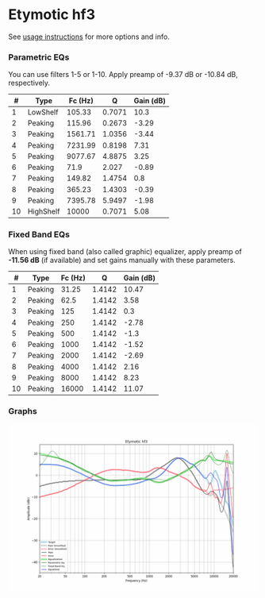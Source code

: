 # Etymotic hf3
See [usage instructions](https://github.com/jaakkopasanen/AutoEq#usage) for more options and info.

### Parametric EQs
You can use filters 1-5 or 1-10. Apply preamp of -9.37 dB or -10.84 dB, respectively.

|   # | Type      |   Fc (Hz) |      Q |   Gain (dB) |
|-----|-----------|-----------|--------|-------------|
|   1 | LowShelf  |    105.33 | 0.7071 |       10.3  |
|   2 | Peaking   |    115.96 | 0.2673 |       -3.29 |
|   3 | Peaking   |   1561.71 | 1.0356 |       -3.44 |
|   4 | Peaking   |   7231.99 | 0.8198 |        7.31 |
|   5 | Peaking   |   9077.67 | 4.8875 |        3.25 |
|   6 | Peaking   |     71.9  | 2.027  |       -0.89 |
|   7 | Peaking   |    149.82 | 1.4754 |        0.8  |
|   8 | Peaking   |    365.23 | 1.4303 |       -0.39 |
|   9 | Peaking   |   7395.78 | 5.9497 |       -1.98 |
|  10 | HighShelf |  10000    | 0.7071 |        5.08 |

### Fixed Band EQs
When using fixed band (also called graphic) equalizer, apply preamp of **-11.56 dB** (if available) and set gains manually with these parameters.

|   # | Type    |   Fc (Hz) |      Q |   Gain (dB) |
|-----|---------|-----------|--------|-------------|
|   1 | Peaking |     31.25 | 1.4142 |       10.47 |
|   2 | Peaking |     62.5  | 1.4142 |        3.58 |
|   3 | Peaking |    125    | 1.4142 |        0.3  |
|   4 | Peaking |    250    | 1.4142 |       -2.78 |
|   5 | Peaking |    500    | 1.4142 |       -1.3  |
|   6 | Peaking |   1000    | 1.4142 |       -1.52 |
|   7 | Peaking |   2000    | 1.4142 |       -2.69 |
|   8 | Peaking |   4000    | 1.4142 |        2.16 |
|   9 | Peaking |   8000    | 1.4142 |        8.23 |
|  10 | Peaking |  16000    | 1.4142 |       11.07 |

### Graphs
![](./Etymotic%20hf3.png)
